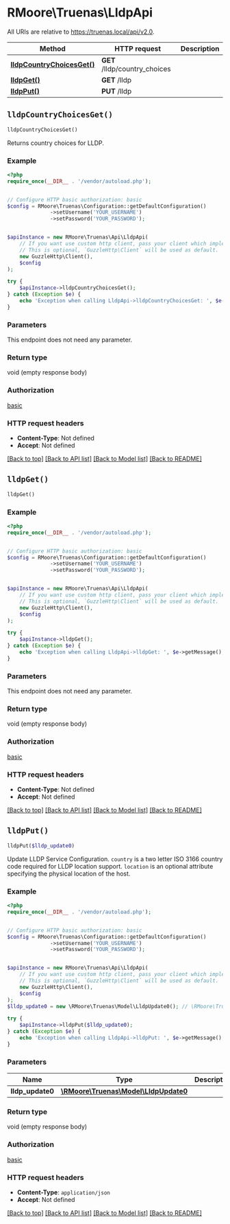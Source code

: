 # RMoore\Truenas\LldpApi

All URIs are relative to https://truenas.local/api/v2.0.

Method | HTTP request | Description
------------- | ------------- | -------------
[**lldpCountryChoicesGet()**](LldpApi.md#lldpCountryChoicesGet) | **GET** /lldp/country_choices | 
[**lldpGet()**](LldpApi.md#lldpGet) | **GET** /lldp | 
[**lldpPut()**](LldpApi.md#lldpPut) | **PUT** /lldp | 


## `lldpCountryChoicesGet()`

```php
lldpCountryChoicesGet()
```



Returns country choices for LLDP.

### Example

```php
<?php
require_once(__DIR__ . '/vendor/autoload.php');


// Configure HTTP basic authorization: basic
$config = RMoore\Truenas\Configuration::getDefaultConfiguration()
              ->setUsername('YOUR_USERNAME')
              ->setPassword('YOUR_PASSWORD');


$apiInstance = new RMoore\Truenas\Api\LldpApi(
    // If you want use custom http client, pass your client which implements `GuzzleHttp\ClientInterface`.
    // This is optional, `GuzzleHttp\Client` will be used as default.
    new GuzzleHttp\Client(),
    $config
);

try {
    $apiInstance->lldpCountryChoicesGet();
} catch (Exception $e) {
    echo 'Exception when calling LldpApi->lldpCountryChoicesGet: ', $e->getMessage(), PHP_EOL;
}
```

### Parameters

This endpoint does not need any parameter.

### Return type

void (empty response body)

### Authorization

[basic](../../README.md#basic)

### HTTP request headers

- **Content-Type**: Not defined
- **Accept**: Not defined

[[Back to top]](#) [[Back to API list]](../../README.md#endpoints)
[[Back to Model list]](../../README.md#models)
[[Back to README]](../../README.md)

## `lldpGet()`

```php
lldpGet()
```





### Example

```php
<?php
require_once(__DIR__ . '/vendor/autoload.php');


// Configure HTTP basic authorization: basic
$config = RMoore\Truenas\Configuration::getDefaultConfiguration()
              ->setUsername('YOUR_USERNAME')
              ->setPassword('YOUR_PASSWORD');


$apiInstance = new RMoore\Truenas\Api\LldpApi(
    // If you want use custom http client, pass your client which implements `GuzzleHttp\ClientInterface`.
    // This is optional, `GuzzleHttp\Client` will be used as default.
    new GuzzleHttp\Client(),
    $config
);

try {
    $apiInstance->lldpGet();
} catch (Exception $e) {
    echo 'Exception when calling LldpApi->lldpGet: ', $e->getMessage(), PHP_EOL;
}
```

### Parameters

This endpoint does not need any parameter.

### Return type

void (empty response body)

### Authorization

[basic](../../README.md#basic)

### HTTP request headers

- **Content-Type**: Not defined
- **Accept**: Not defined

[[Back to top]](#) [[Back to API list]](../../README.md#endpoints)
[[Back to Model list]](../../README.md#models)
[[Back to README]](../../README.md)

## `lldpPut()`

```php
lldpPut($lldp_update0)
```



Update LLDP Service Configuration.  `country` is a two letter ISO 3166 country code required for LLDP location support.  `location` is an optional attribute specifying the physical location of the host.

### Example

```php
<?php
require_once(__DIR__ . '/vendor/autoload.php');


// Configure HTTP basic authorization: basic
$config = RMoore\Truenas\Configuration::getDefaultConfiguration()
              ->setUsername('YOUR_USERNAME')
              ->setPassword('YOUR_PASSWORD');


$apiInstance = new RMoore\Truenas\Api\LldpApi(
    // If you want use custom http client, pass your client which implements `GuzzleHttp\ClientInterface`.
    // This is optional, `GuzzleHttp\Client` will be used as default.
    new GuzzleHttp\Client(),
    $config
);
$lldp_update0 = new \RMoore\Truenas\Model\LldpUpdate0(); // \RMoore\Truenas\Model\LldpUpdate0

try {
    $apiInstance->lldpPut($lldp_update0);
} catch (Exception $e) {
    echo 'Exception when calling LldpApi->lldpPut: ', $e->getMessage(), PHP_EOL;
}
```

### Parameters

Name | Type | Description  | Notes
------------- | ------------- | ------------- | -------------
 **lldp_update0** | [**\RMoore\Truenas\Model\LldpUpdate0**](../Model/LldpUpdate0.md)|  | [optional]

### Return type

void (empty response body)

### Authorization

[basic](../../README.md#basic)

### HTTP request headers

- **Content-Type**: `application/json`
- **Accept**: Not defined

[[Back to top]](#) [[Back to API list]](../../README.md#endpoints)
[[Back to Model list]](../../README.md#models)
[[Back to README]](../../README.md)
